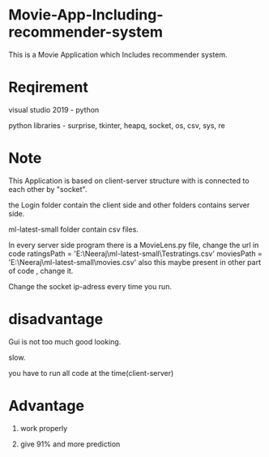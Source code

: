 # Movie-App-Including-recommender-system
This is a Movie Application which Includes recommender system.
# Reqirement
visual studio 2019 - python 	

python libraries - surprise, tkinter, heapq, socket, os, csv, sys, re

# Note
This Application is based on client-server structure with is connected to each other by "socket".

the Login folder contain the client side and other folders contains server side.

ml-latest-small folder contain csv files.

In every server side program there is a MovieLens.py file, change the url in code
    ratingsPath = 'E:\\Neeraj\\ml-latest-small\\Testratings.csv'
    moviesPath = 'E:\\Neeraj\\ml-latest-small\\movies.csv' 
	also this maybe present in other part of code , change it.
	
Change the socket ip-adress every time you run.
# disadvantage
Gui is not too much good looking.

slow.

you have to run all code at the time(client-server)
# Advantage
1. work properly

2. give 91% and more prediction
